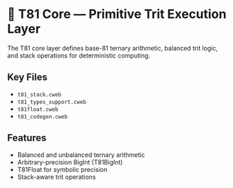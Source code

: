 # 🔢 T81 Core — Primitive Trit Execution Layer

The T81 core layer defines base-81 ternary arithmetic, balanced trit logic, and stack operations for deterministic computing.

## Key Files
- `t81_stack.cweb`
- `t81_types_support.cweb`
- `t81float.cweb`
- `t81_codegen.cweb`

## Features
- Balanced and unbalanced ternary arithmetic
- Arbitrary-precision BigInt (T81BigInt)
- T81Float for symbolic precision
- Stack-aware trit operations
